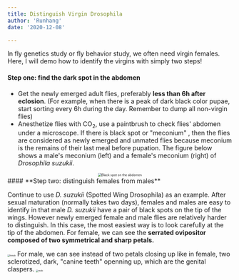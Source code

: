 ```yaml
---
title: Distinguish Virgin Drosophila
author: 'Runhang'
date: '2020-12-08'

---
```



In fly genetics study or fly behavior study, we often need virgin females. Here, I will demo how to identify the virgins with simply two steps!

#### **Step one: find the dark spot in the abdomen**

- Get the newly emerged adult flies, preferably **less than 6h after eclosion**. (For example, when there is a peak of dark black color pupae, start sorting every 6h during the day. Remember to dump all non-virgin flies)
- Anesthetize flies with CO<sub>2</sub>, use a paintbrush to check flies' abdomen under a microscope. If there is black spot or "meconium" , then the flies are considered as newly emerged and unmated flies because meconium is the remains of their last meal before pupation. The figure below shows a male's meconium (left) and a female's meconium (right) of *Drosophila suzukii*. 

<center>
<img src="/post/pics/female_male.jpg" alt="Black spot on the abdomen" style="zoom:50%;" />
</center>
#### **Step two: distinguish females from males**

Continue to use *D. suzukii* (Spotted Wing Drosophila) as an example. After sexual maturation (normally takes two days), females and males are easy to identify in that male *D. suzukii* have a pair of black spots on the tip of the wings. However newly emerged female and male flies are relatively harder to distinguish. In this case, the most easiest way is to look carefully at the tip of the abdomen. For female, we can see the **serrated ovipositor composed of two symmetrical and sharp petals.** 

</center>
<img src="/post/pics/female.png" alt="female" style="zoom:30%;" />
</center>
For male, we can see instead of two petals closing up like in female, two sclerotized, dark, "canine teeth" openning up, which are the genital claspers. 

</center>
<img src="/post/pics/male.png" alt="male" style="zoom:33%;" />
</center>
